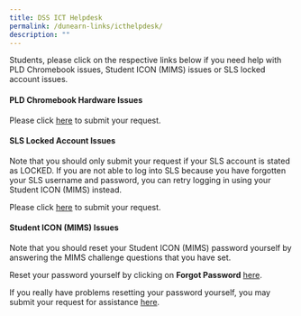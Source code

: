 ```yaml
---
title: DSS ICT Helpdesk
permalink: /dunearn-links/icthelpdesk/
description: ""
---
```

Students, please click on the respective links below if you need help with PLD Chromebook issues, Student ICON (MIMS) issues or SLS locked account issues.

#### **PLD Chromebook Hardware Issues**

Please click [here](https://forms.moe.edu.sg/forms/ePyqzv) to submit your request.

#### **SLS Locked Account Issues**

Note that you should only submit your request if your SLS account is stated as LOCKED. If you are not able to log into SLS because you have forgotten your SLS username and password, you can retry logging in using your Student ICON (MIMS) instead. 

Please click [here](https://forms.moe.edu.sg/forms/vRlrOo) to submit your request.

#### **Student ICON (MIMS) Issues**

Note that you should reset your Student ICON (MIMS) password yourself by answering the MIMS challenge questions that you have set. 

Reset your password yourself by clicking on **Forgot Password** [here](https://idp.mims.moe.gov.sg/nidp//app/login).

If you really have problems resetting your password yourself, you may submit your request for assistance [here](https://forms.moe.edu.sg/forms/JAnG8o).